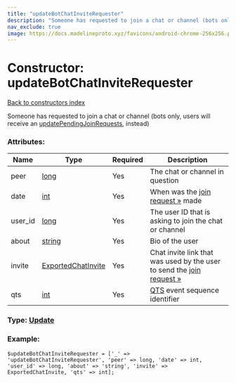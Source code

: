```yaml
---
title: "updateBotChatInviteRequester"
description: "Someone has requested to join a chat or channel (bots only, users will receive an updatePendingJoinRequests, instead)"
nav_exclude: true
image: https://docs.madelineproto.xyz/favicons/android-chrome-256x256.png
---
```

# Constructor: updateBotChatInviteRequester  
[Back to constructors index](/API_docs/constructors/index.html)



Someone has requested to join a chat or channel (bots only, users will receive an [updatePendingJoinRequests](../constructors/updatePendingJoinRequests.html), instead)

### Attributes:

| Name     |    Type       | Required | Description |
|----------|---------------|----------|-------------|
|peer|[long](/API_docs/types/long.html) | Yes|The chat or channel in question|
|date|[int](/API_docs/types/int.html) | Yes|When was the [join request »](https://core.telegram.org/api/invites#join-requests) made|
|user\_id|[long](/API_docs/types/long.html) | Yes|The user ID that is asking to join the chat or channel|
|about|[string](/API_docs/types/string.html) | Yes|Bio of the user|
|invite|[ExportedChatInvite](/API_docs/types/ExportedChatInvite.html) | Yes|Chat invite link that was used by the user to send the [join request »](https://core.telegram.org/api/invites#join-requests)|
|qts|[int](/API_docs/types/int.html) | Yes|[QTS](https://core.telegram.org/api/updates) event sequence identifier|



### Type: [Update](/API_docs/types/Update.html)


### Example:

```
$updateBotChatInviteRequester = ['_' => 'updateBotChatInviteRequester', 'peer' => long, 'date' => int, 'user_id' => long, 'about' => 'string', 'invite' => ExportedChatInvite, 'qts' => int];
```  

